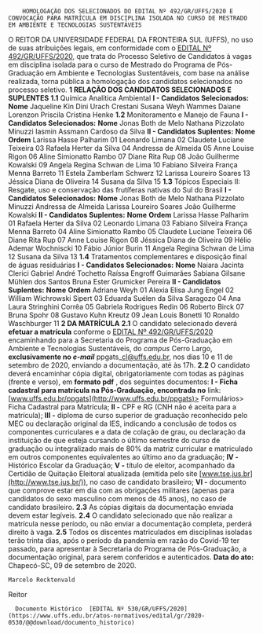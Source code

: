         HOMOLOGAÇÃO DOS SELECIONADOS DO EDITAL Nº 492/GR/UFFS/2020 E CONVOCAÇÃO PARA MATRÍCULA EM DISCIPLINA ISOLADA NO CURSO DE MESTRADO EM AMBIENTE E TECNOLOGIAS SUSTENTÁVEIS  

 O REITOR DA UNIVERSIDADE FEDERAL DA FRONTEIRA SUL (UFFS), no uso de suas atribuições legais, em conformidade com o [EDITAL Nº 492/GR/UFFS/2020](https://www.uffs.edu.br/atos-normativos/edital/gr/2020-0492), que trata do Processo Seletivo de Candidatos à vagas em disciplina isolada para o curso de Mestrado do Programa de Pós-Graduação em Ambiente e Tecnologias Sustentáveis, com base na análise realizada, torna pública a homologação dos candidatos selecionados no processo seletivo.  **1 RELAÇÃO DOS CANDIDATOS SELECIONADOS E SUPLENTES** **1.1**  Química Analítica Ambiental **I - Candidatos Selecionados:**      **Nome**     Jaqueline Kin     Dini Urach Crestani     Susana Weyh Wammes     Daiane Lorenzon     Priscila Cristina Henke     **1.2**  Monitoramento e Manejo de Fauna **I - Candidatos Selecionados:**     **Nome**     Jonas Both de Melo     Nathana Pizzolato Minuzzi     Iasmin Assmann Cardoso da Silva     **II - Candidatos Suplentes:**      **Nome**   **Ordem**     Larissa Hasse Palharim   01     Leonardo Limana   02     Claudete Luciane Teixeira   03     Rafaela Herter da Silva   04     Andressa de Almeida   05     Anne Louise Rigon   06     Aline Simionatto Rambo   07     Diane Rita Rup   08     João Guilherme Kowalski   09     Angela Regina Schwan de Lima   10     Fabiano Silveira França Menna Barreto   11     Estela Zamberlam Schwerz   12     Larissa Loureiro Soares   13     Jéssica Diana de Oliveira   14     Susana da Silva   15     **1.3**  Tópicos Especiais II: Resgate, uso e conservação das frutíferas nativas do Sul do Brasil **I - Candidatos Selecionados:**     **Nome**     Jonas Both de Melo     Nathana Pizzolato Minuzzi     Andressa de Almeida     Larissa Loureiro Soares     João Guilherme Kowalski     **II - Candidatos Suplentes:**     **Nome**   **Ordem**     Larissa Hasse Palharim   01     Rafaela Herter da Silva   02     Leonardo Limana   03     Fabiano Silveira França Menna Barreto   04     Aline Simionatto Rambo   05     Claudete Luciane Teixeira   06     Diane Rita Rup   07     Anne Louise Rigon   08     Jéssica Diana de Oliveira   09     Hélio Ademar Wochniscki   10     Fábio Júnior Burin   11     Angela Regina Schwan de Lima   12     Susana da Silva   13     **1.4**  Tratamentos complementares e disposição final de águas residuárias **I - Candidatos Selecionados:**     **Nome**     Naiara Jacinta Clerici     Gabriel André Tochetto     Raíssa Engroff Guimarães     Sabiana Gilsane Mühlen dos Santos     Bruna Ester Grumicker Pereira     **II - Candidatos Suplentes:**     **Nome**   **Ordem**     Adriane Weyh   01     Alexia Elisa Jung Engel   02     William Wichrowski Sipert   03     Eduarda Suélen da Silva Saragozo   04     Ana Laura Stringhini Corrêa   05     Gabriela Rodrigues Redin   06     Roberto Birck   07     Bruna Spohr   08     Gustavo Kuhn Kreutz   09     Jean Louis Bonetti   10     Ronaldo Waschburger   11      **2 DA MATRÍCULA** **2.1**  O candidato selecionado deverá **efetuar a matrícula** conforme o [EDITAL Nº 492/GR/UFFS/2020](https://www.uffs.edu.br/atos-normativos/edital/gr/2020-0492) encaminhando para a Secretaria do Programa de Pós-Graduação em Ambiente e Tecnologias Sustentáveis, do *campus*  Cerro Largo, **exclusivamente no *e-mail***  ppgats\_cl@uffs.edu.br, nos dias 10 e 11 de setembro de 2020, enviando a documentação, até às 17h. **2.2**  O candidato deverá encaminhar cópia digital, obrigatoriamente com todas as páginas (frente e verso), em **formato pdf** , dos seguintes documentos: **I - Ficha cadastral para matrícula na Pós-Graduação, encontrada no**  link: [www.uffs.edu.br/ppgats](http://www.uffs.edu.br/ppgats)> Formulários> Ficha Cadastral para Matrícula; **II -**  CPF e RG (CNH não é aceita para a matrícula); **III -**  diploma de curso superior de graduação reconhecido pelo MEC ou declaração original da IES, indicando a conclusão de todos os componentes curriculares e a data de colação de grau, ou declaração da instituição de que esteja cursando o último semestre do curso de graduação ou integralizado mais de 80% da matriz curricular e matriculado em outros componentes equivalentes ao último ano da graduação; **IV -**  Histórico Escolar da Graduação; **V -**  título de eleitor, acompanhado da Certidão de Quitação Eleitoral atualizada (emitida pelo site [www.tse.jus.br](http://www.tse.jus.br/)), no caso de candidato brasileiro; **VI -**  documento que comprove estar em dia com as obrigações militares (apenas para candidatos do sexo masculino com menos de 45 anos), no caso de candidato brasileiro. **2.3**  As cópias digitais da documentação enviada devem estar legíveis. **2.4**  O candidato selecionado que não realizar a matrícula nesse período, ou não enviar a documentação completa, perderá direito à vaga. **2.5**  Todos os discentes matriculados em disciplinas isoladas terão trinta dias, após o período da pandemia em razão do Covid-19 ter passado, para apresentar à Secretaria do Programa de Pós-Graduação, a documentação original, para serem conferidos e autenticados.        **Data do ato:** Chapecó-SC, 09 de setembro de 2020.   
 

    Marcelo Recktenvald   
 Reitor 

      Documento Histórico  [EDITAL Nº 530/GR/UFFS/2020](https://www.uffs.edu.br/atos-normativos/edital/gr/2020-0530/@@download/documento_historico)     
      